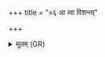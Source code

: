 +++
title = "०६ आ त्वा विशन्त्व्"

+++
<details><summary>मूलम् (GR)</summary>

आ त्वा विशन्त्व् इन्दवो  
वयो न वृक्षम् अन्धसः । +++(Bhatt. andhasā)+++  
विरप्शिन् वि मृधो जहि रक्षस्विनीः ॥
</details>
